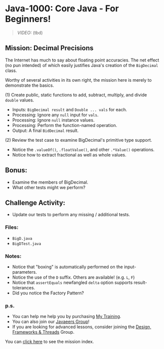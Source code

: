 # Java-1000: Core Java - For Beginners!

> _VIDEO:_ (tbd)

## Mission: Decimal Precisions
The Internet has much to say about floating point 
accuracies. The net effect (no pun intended) of which 
easily justifies Java's creation of the `BigDecimal` class. 

Worthy of several activities in its own right, the mission 
here is merely to demonstrate the basics.

(1) Create public, static functions to add, subtract, multiply, and divide `double` values.
* Inputs: `BigDecimal result` and `Double ... vals` for each.
* Processing: Ignore any `null` input for `vals`.
* Processing: Ignore `null` instance values.
* Processing: Perform the function-named operation.
* Output: A final `BidDecimal` result.

(2) Review the test case to examine BigDecimal's primitive type support.
* Notice the `.valueOf()`, `.floatValue()`, and other `.*Value()` operations.
* Notice how to extract fractional as well as whole values.

## Bonus:
* Examine the members of BigDecimal.
* What other tests might we perform?

## Challenge Activity:
- Update our tests to perform any missing / additional tests.

### Files:
* `BigD.java`
* `BigDTest.java`

### Notes:
- Notice that "boxing" is automatically performed on the input-parameters.
- Notice the use of the `D` suffix. Others are available! (e.g. `L`, `F`)
- Notice that `assertEquals` newfangled `delta` option supports result-tolerances.
- Did you notice the Factory Pattern?

### p.s.
* You can help me help you by purchasing [My Training](https://www.udemy.com/course/how-to-java).
* You can also join our [Javaeers Group](https://www.facebook.com/JavaVideos9000/)!
* If you are looking for advanced lessons, consider joining the [Design, Frameworks & Threads](https://www.facebook.com/Java-Design-Frameworks-Thread-Video-Training-670850766419490) Group.

You can [click here](../../../../MISSIONS.md) to see the mission index.
